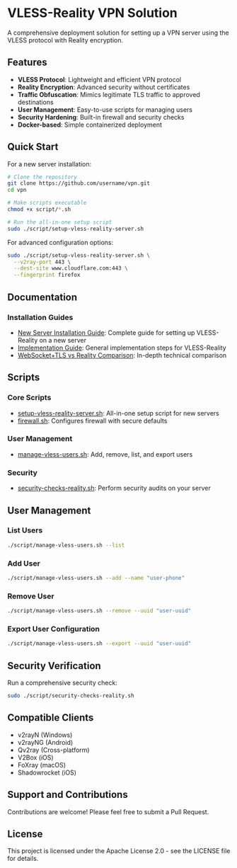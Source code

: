 # VLESS-Reality VPN Solution

A comprehensive deployment solution for setting up a VPN server using the VLESS protocol with Reality encryption.

## Features

- **VLESS Protocol**: Lightweight and efficient VPN protocol
- **Reality Encryption**: Advanced security without certificates
- **Traffic Obfuscation**: Mimics legitimate TLS traffic to approved destinations
- **User Management**: Easy-to-use scripts for managing users
- **Security Hardening**: Built-in firewall and security checks
- **Docker-based**: Simple containerized deployment

## Quick Start

For a new server installation:

```bash
# Clone the repository
git clone https://github.com/username/vpn.git
cd vpn

# Make scripts executable
chmod +x script/*.sh

# Run the all-in-one setup script
sudo ./script/setup-vless-reality-server.sh
```

For advanced configuration options:

```bash
sudo ./script/setup-vless-reality-server.sh \
  --v2ray-port 443 \
  --dest-site www.cloudflare.com:443 \
  --fingerprint firefox
```

## Documentation

### Installation Guides

- [New Server Installation Guide](docs/vless-reality-new-server-guide.md): Complete guide for setting up VLESS-Reality on a new server
- [Implementation Guide](docs/implementation-guide.md): General implementation steps for VLESS-Reality
- [WebSocket+TLS vs Reality Comparison](docs/websocket-tls-vs-reality.md): In-depth technical comparison


## Scripts

### Core Scripts

- [setup-vless-reality-server.sh](script/setup-vless-reality-server.sh): All-in-one setup script for new servers
- [firewall.sh](script/firewall.sh): Configures firewall with secure defaults

### User Management

- [manage-vless-users.sh](script/manage-vless-users.sh): Add, remove, list, and export users

### Security

- [security-checks-reality.sh](script/security-checks-reality.sh): Perform security audits on your server

## User Management

### List Users

```bash
./script/manage-vless-users.sh --list
```

### Add User

```bash
./script/manage-vless-users.sh --add --name "user-phone"
```

### Remove User

```bash
./script/manage-vless-users.sh --remove --uuid "user-uuid"
```

### Export User Configuration

```bash
./script/manage-vless-users.sh --export --uuid "user-uuid"
```

## Security Verification

Run a comprehensive security check:

```bash
sudo ./script/security-checks-reality.sh
```

## Compatible Clients

- v2rayN (Windows)
- v2rayNG (Android)
- Qv2ray (Cross-platform)
- V2Box (iOS)
- FoXray (macOS)
- Shadowrocket (iOS)

## Support and Contributions

Contributions are welcome! Please feel free to submit a Pull Request.

## License

This project is licensed under the Apache License 2.0 - see the LICENSE file for details.